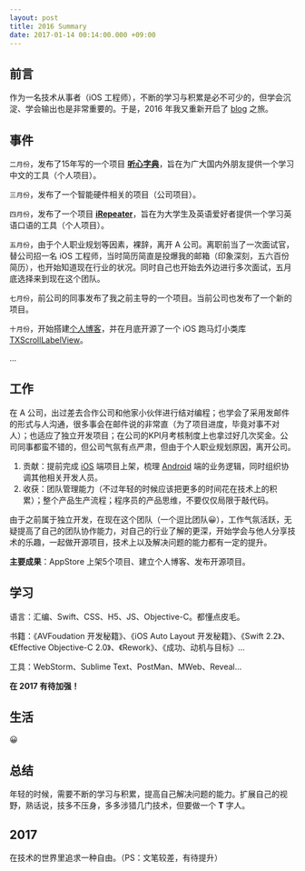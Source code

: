 ```yaml
---
layout: post
title: 2016 Summary
date: 2017-01-14 00:14:00.000 +09:00
---
```


## 前言

作为一名技术从事者（iOS 工程师），不断的学习与积累是必不可少的，但学会沉淀、学会输出也是非常重要的。于是，2016 年我又重新开启了 [blog](https://tingxins.com) 之旅。

## 事件

`二月份`，发布了15年写的一个项目 **[听心字典](https://itunes.apple.com/cn/app/ting-xin-zi-dian/id1085958866?mt=8)**，旨在为广大国内外朋友提供一个学习中文的工具（个人项目）。

`三月份`，发布了一个智能硬件相关的项目（公司项目）。

`四月份`，发布了一个项目 **[iRepeater](https://itunes.apple.com/us/app/ting-xin-fu-du/id1091311169?l=zh&ls=1&mt=8)**，旨在为大学生及英语爱好者提供一个学习英语口语的工具（个人项目）。

`五月份`，由于个人职业规划等因素，裸辞，离开 A 公司。离职前当了一次面试官，替公司招一名 iOS 工程师，当时简历简直是投爆我的邮箱（印象深刻，五六百份简历），也开始知道现在行业的状况。同时自己也开始去外边进行多次面试，五月底选择来到现在这个团队。

`七月份`，前公司的同事发布了我之前主导的一个项目。当前公司也发布了一个新的项目。

`十月份`，开始搭建[个人博客](https://tingxins.com)，并在月底开源了一个 iOS 跑马灯小类库 [TXScrollLabelView](https://github.com/tingxins/TXScrollLabelView)。

...

## 工作

在 A 公司，出过差去合作公司和他家小伙伴进行结对编程；也学会了采用发邮件的形式与人沟通，很多事会在邮件说的非常直（为了项目进度，毕竟对事不对人）；也适应了独立开发项目；在公司的KPI月考核制度上也拿过好几次奖金。公司同事都蛮不错的，但公司气氛有点严肃，但由于个人职业规划原因，离开公司。

1. 贡献：提前完成 [iOS](https://developer.apple.com) 端项目上架，梳理 [Android](http://developer.android.com) 端的业务逻辑，同时组织协调其他相关开发人员。
2. 收获：团队管理能力（不过年轻的时候应该把更多的时间花在技术上的积累）；整个产品生产流程；程序员的产品思维，不要仅仅局限于敲代码。

由于之前属于独立开发，在现在这个团队（一个逗比团队😀），工作气氛活跃，无疑提高了自己的团队协作能力，对自己的行业了解的更深，开始学会与他人分享技术的乐趣，一起做开源项目，技术上以及解决问题的能力都有一定的提升。

**主要成果**：AppStore 上架5个项目、建立个人博客、发布开源项目。


## 学习

语言：汇编、Swift、CSS、H5、JS、Objective-C。都懂点皮毛。

书籍：《AVFoudation 开发秘籍》、《iOS Auto Layout 开发秘籍》、《Swift 2.2》、《Effective Objective-C 2.0》、《Rework》、《成功、动机与目标》...

工具：WebStorm、Sublime Text、PostMan、MWeb、Reveal...

**在 2017 有待加强！**

## 生活

😀

## 总结

年轻的时候，需要不断的学习与积累，提高自己解决问题的能力。扩展自己的视野，熟话说，技多不压身，多多涉猎几门技术，但要做一个 **T** 字人。

## 2017

在技术的世界里追求一种自由。（PS：文笔较差，有待提升）



